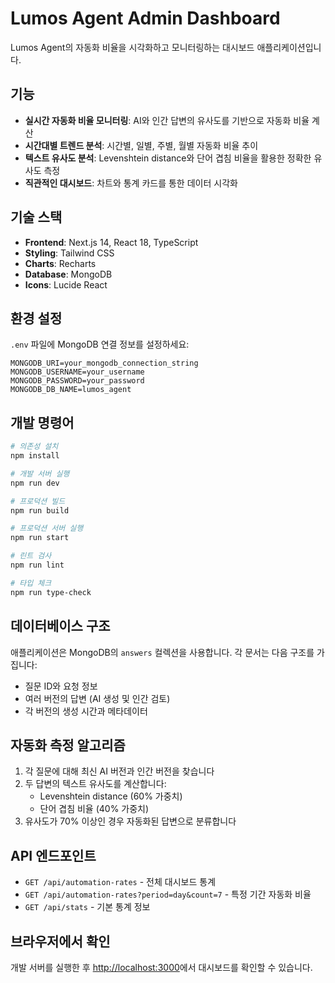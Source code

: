 # Lumos Agent Admin Dashboard

Lumos Agent의 자동화 비율을 시각화하고 모니터링하는 대시보드 애플리케이션입니다.

## 기능

- **실시간 자동화 비율 모니터링**: AI와 인간 답변의 유사도를 기반으로 자동화 비율 계산
- **시간대별 트렌드 분석**: 시간별, 일별, 주별, 월별 자동화 비율 추이
- **텍스트 유사도 분석**: Levenshtein distance와 단어 겹침 비율을 활용한 정확한 유사도 측정
- **직관적인 대시보드**: 차트와 통계 카드를 통한 데이터 시각화

## 기술 스택

- **Frontend**: Next.js 14, React 18, TypeScript
- **Styling**: Tailwind CSS
- **Charts**: Recharts
- **Database**: MongoDB
- **Icons**: Lucide React

## 환경 설정

`.env` 파일에 MongoDB 연결 정보를 설정하세요:

```env
MONGODB_URI=your_mongodb_connection_string
MONGODB_USERNAME=your_username
MONGODB_PASSWORD=your_password
MONGODB_DB_NAME=lumos_agent
```

## 개발 명령어

```bash
# 의존성 설치
npm install

# 개발 서버 실행
npm run dev

# 프로덕션 빌드
npm run build

# 프로덕션 서버 실행
npm run start

# 린트 검사
npm run lint

# 타입 체크
npm run type-check
```

## 데이터베이스 구조

애플리케이션은 MongoDB의 `answers` 컬렉션을 사용합니다. 각 문서는 다음 구조를 가집니다:

- 질문 ID와 요청 정보
- 여러 버전의 답변 (AI 생성 및 인간 검토)
- 각 버전의 생성 시간과 메타데이터

## 자동화 측정 알고리즘

1. 각 질문에 대해 최신 AI 버전과 인간 버전을 찾습니다
2. 두 답변의 텍스트 유사도를 계산합니다:
   - Levenshtein distance (60% 가중치)
   - 단어 겹침 비율 (40% 가중치)
3. 유사도가 70% 이상인 경우 자동화된 답변으로 분류합니다

## API 엔드포인트

- `GET /api/automation-rates` - 전체 대시보드 통계
- `GET /api/automation-rates?period=day&count=7` - 특정 기간 자동화 비율
- `GET /api/stats` - 기본 통계 정보

## 브라우저에서 확인

개발 서버를 실행한 후 [http://localhost:3000](http://localhost:3000)에서 대시보드를 확인할 수 있습니다.